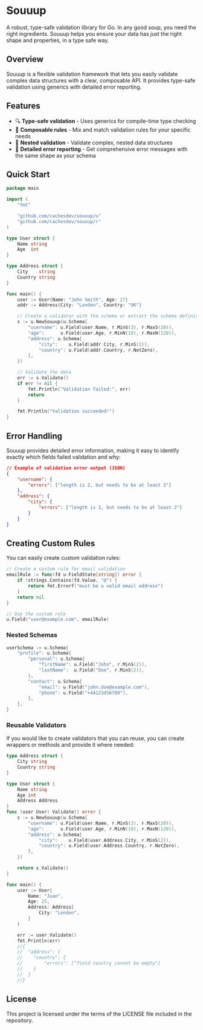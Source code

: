 # Souuup

A robust, type-safe validation library for Go. In any good soup, you need the right ingredients. Souuup helps you ensure your data has just the right shape and properties, in a type safe way.

## Overview

Souuup is a flexible validation framework that lets you easily validate complex data structures with a clear, composable API. It provides type-safe validation using generics with detailed error reporting.

## Features

- 🔍 **Type-safe validation** - Uses generics for compile-time type checking
- 🧩 **Composable rules** - Mix and match validation rules for your specific needs
- 🌳 **Nested validation** - Validate complex, nested data structures
- 🚦 **Detailed error reporting** - Get comprehensive error messages with the same shape as your schema

## Quick Start

```go
package main

import (
    "fmt"

    "github.com/cachesdev/souuup/u"
    "github.com/cachesdev/souuup/r"
)

type User struct {
	Name string
	Age  int
}

type Address struct {
	City    string
	Country string
}

func main() {
	user := User{Name: "John Smith", Age: 27}
	addr := Address{City: "London", Country: "UK"}

	// Create a validator with the schema or extract the schema definition, if you prefer.
	s := u.NewSouuup(u.Schema{
		"username": u.Field(user.Name, r.MinS(3), r.MaxS(20)),
		"age":      u.Field(user.Age, r.MinN(18), r.MaxN(120)),
		"address": u.Schema{
			"city":    u.Field(addr.City, r.MinS(2)),
			"country": u.Field(addr.Country, r.NotZero),
		},
	})

	// Validate the data
	err := s.Validate()
	if err != nil {
		fmt.Println("Validation failed:", err)
		return
	}

	fmt.Println("Validation succeeded!")
}
```

## Error Handling

Souuup provides detailed error information, making it easy to identify exactly which fields failed validation and why:

```json
// Example of validation error output (JSON)
{
    "username": {
        "errors": ["length is 2, but needs to be at least 3"]
    },
    "address": {
        "city": {
            "errors": ["length is 1, but needs to be at least 2"]
        }
    }
}
```

## Creating Custom Rules

You can easily create custom validation rules:

```go
// Create a custom rule for email validation
emailRule := func(fd u.FieldState[string]) error {
    if !strings.Contains(fd.Value, "@") {
        return fmt.Errorf("must be a valid email address")
    }
    return nil
}

// Use the custom rule
u.Field("user@example.com", emailRule)
```

### Nested Schemas

```go
userSchema := u.Schema{
    "profile": u.Schema{
        "personal": u.Schema{
            "firstName": u.Field("John", r.MinS(2)),
            "lastName":  u.Field("Doe", r.MinS(2)),
        },
        "contact": u.Schema{
            "email": u.Field("john.doe@example.com"),
            "phone": u.Field("+44123456789"),
        },
    },
}
```

### Reusable Validators

If you would like to create validators that you can reuse, you can create wrappers or methods and provide it where needed:

```go
type Address struct {
	City string
	Country string
}

type User struct {
	Name string
	Age int
	Address Address
}
func (user User) Validate() error {
	s := u.NewSouuup(u.Schema{
		"username": u.Field(user.Name, r.MinS(3), r.MaxS(20)),
		"age":      u.Field(user.Age, r.MinN(18), r.MaxN(120)),
		"address": u.Schema{
			"city":    u.Field(user.Address.City, r.MinS(2)),
			"country": u.Field(user.Address.Country, r.NotZero),
		},
	})

    return s.Validate()
}

func main() {
	user := User{
		Name: "Juan",
		Age: 25,
		Address: Address{
			City: "London",
		}
	}

	err := user.Validate()
	fmt.Println(err)
	//{
	//  "address": {
	//    "country": {
	//        "errors": ["field country cannot be empty"]
	//    }
	//  }
	//}
```

## License

This project is licensed under the terms of the LICENSE file included in the repository.
